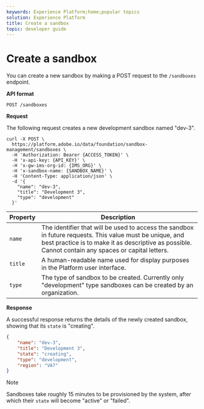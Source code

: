 ```yaml
---
keywords: Experience Platform;home;popular topics
solution: Experience Platform
title: Create a sandbox
topic: developer guide
---
```


# Create a sandbox

You can create a new sandbox by making a POST request to the `/sandboxes` endpoint.

**API format**

```http
POST /sandboxes
```

**Request**

The following request creates a new development sandbox named "dev-3".

```shell
curl -X POST \
  https://platform.adobe.io/data/foundation/sandbox-management/sandboxes \
  -H 'Authorization: Bearer {ACCESS_TOKEN}' \
  -H 'x-api-key: {API_KEY}' \
  -H 'x-gw-ims-org-id: {IMS_ORG}' \
  -H 'x-sandbox-name: {SANDBOX_NAME}' \
  -H 'Content-Type: application/json' \
  -d '{
    "name": "dev-3",
    "title": "Development 3",
    "type": "development"
  }'
```

| Property | Description |
| --- | --- |
| `name` | The identifier that will be used to access the sandbox in future requests. This value must be unique, and best practice is to make it as descriptive as possible. Cannot contain any spaces or capital letters. |
| `title` | A human-readable name used for display purposes in the Platform user interface. |
| `type` | The type of sandbox to be created. Currently only "development" type sandboxes can be created by an organization. |

**Response**

A successful response returns the details of the newly created sandbox, showing that its `state` is "creating".

```json
{
    "name": "dev-3",
    "title": "Development 3",
    "state": "creating",
    "type": "development",
    "region": "VA7"
}
```

>[!NOTE]
>
>Sandboxes take roughly 15 minutes to be provisioned by the system, after which their `state` will become "active" or "failed".
